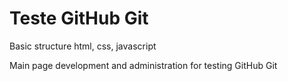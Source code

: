 # Teste GitHub Git
<p>Basic structure html, css, javascript</p>
<p>Main page development and administration for testing GitHub Git</p>


